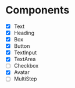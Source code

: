 # Components

- [X] Text
- [X] Heading
- [X] Box
- [X] Button
- [X] TextInput
- [X] TextArea
- [ ] Checkbox
- [X] Avatar
- [ ] MultiStep